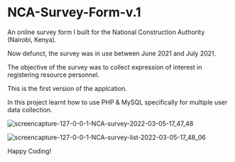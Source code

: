 # NCA-Survey-Form-v.1
An online survey form I built for the National Construction Authority (Nairobi, Kenya).

Now defunct, the survey was in use between June 2021 and July 2021.

The objective of the survey was to collect expression of interest in registering resource personnel.

This is the first version of the applcation.

In this project learnt how to use PHP & MySQL specifically for multiple user data collection.

![screencapture-127-0-0-1-NCA-survey-2022-03-05-17_47_48](https://user-images.githubusercontent.com/15342707/156888440-64c916d6-bc91-4b37-81ee-6caa90f6eaa5.png)


![screencapture-127-0-0-1-NCA-survey-list-2022-03-05-17_48_06](https://user-images.githubusercontent.com/15342707/156888445-08a2f880-e1a0-4be0-b6fa-4cee2fe0e06a.png)

Happy Coding!
